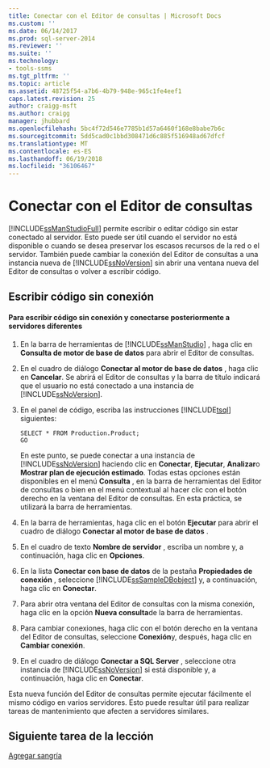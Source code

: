 ```yaml
---
title: Conectar con el Editor de consultas | Microsoft Docs
ms.custom: ''
ms.date: 06/14/2017
ms.prod: sql-server-2014
ms.reviewer: ''
ms.suite: ''
ms.technology:
- tools-ssms
ms.tgt_pltfrm: ''
ms.topic: article
ms.assetid: 48725f54-a7b6-4b79-948e-965c1fe4eef1
caps.latest.revision: 25
author: craigg-msft
ms.author: craigg
manager: jhubbard
ms.openlocfilehash: 5bc4f72d546e7785b1d57a6460f168e8babe7b6c
ms.sourcegitcommit: 5dd5cad0c1bbd308471d6c885f516948ad67dfcf
ms.translationtype: MT
ms.contentlocale: es-ES
ms.lasthandoff: 06/19/2018
ms.locfileid: "36106467"
---
```

# <a name="connecting-with-query-editor"></a>Conectar con el Editor de consultas
  [!INCLUDE[ssManStudioFull](../../includes/ssmanstudiofull-md.md)] permite escribir o editar código sin estar conectado al servidor. Esto puede ser útil cuando el servidor no está disponible o cuando se desea preservar los escasos recursos de la red o el servidor. También puede cambiar la conexión del Editor de consultas a una instancia nueva de [!INCLUDE[ssNoVersion](../../includes/ssnoversion-md.md)] sin abrir una ventana nueva del Editor de consultas o volver a escribir código.  
  
## <a name="coding-offline"></a>Escribir código sin conexión  
  
#### <a name="to-write-code-offline-and-then-connect-to-different-servers"></a>Para escribir código sin conexión y conectarse posteriormente a servidores diferentes  
  
1.  En la barra de herramientas de [!INCLUDE[ssManStudio](../../includes/ssmanstudio-md.md)] , haga clic en **Consulta de motor de base de datos** para abrir el Editor de consultas.  
  
2.  En el cuadro de diálogo **Conectar al motor de base de datos** , haga clic en **Cancelar**. Se abrirá el Editor de consultas y la barra de título indicará que el usuario no está conectado a una instancia de [!INCLUDE[ssNoVersion](../../includes/ssnoversion-md.md)].  
  
3.  En el panel de código, escriba las instrucciones [!INCLUDE[tsql](../../includes/tsql-md.md)] siguientes:  
  
    ```  
    SELECT * FROM Production.Product;  
    GO  
    ```  
  
     En este punto, se puede conectar a una instancia de [!INCLUDE[ssNoVersion](../../includes/ssnoversion-md.md)] haciendo clic en **Conectar**, **Ejecutar**, **Analizar**o **Mostrar plan de ejecución estimado**. Todas estas opciones están disponibles en el menú **Consulta** , en la barra de herramientas del Editor de consultas o bien en el menú contextual al hacer clic con el botón derecho en la ventana del Editor de consultas. En esta práctica, se utilizará la barra de herramientas.  
  
4.  En la barra de herramientas, haga clic en el botón **Ejecutar** para abrir el cuadro de diálogo **Conectar al motor de base de datos** .  
  
5.  En el cuadro de texto **Nombre de servidor** , escriba un nombre y, a continuación, haga clic en **Opciones**.  
  
6.  En la lista **Conectar con base de datos** de la pestaña **Propiedades de conexión** , seleccione [!INCLUDE[ssSampleDBobject](../../includes/sssampledbobject-md.md)] y, a continuación, haga clic en **Conectar**.  
  
7.  Para abrir otra ventana del Editor de consultas con la misma conexión, haga clic en la opción **Nueva consulta**de la barra de herramientas.  
  
8.  Para cambiar conexiones, haga clic con el botón derecho en la ventana del Editor de consultas, seleccione **Conexión**y, después, haga clic en **Cambiar conexión**.  
  
9. En el cuadro de diálogo **Conectar a SQL Server** , seleccione otra instancia de [!INCLUDE[ssNoVersion](../../includes/ssnoversion-md.md)] si está disponible y, a continuación, haga clic en **Conectar**.  
  
 Esta nueva función del Editor de consultas permite ejecutar fácilmente el mismo código en varios servidores. Esto puede resultar útil para realizar tareas de mantenimiento que afecten a servidores similares.  
  
## <a name="next-task-in-lesson"></a>Siguiente tarea de la lección  
 [Agregar sangría](lesson-2-2-adding-indentation.md)  
  
  